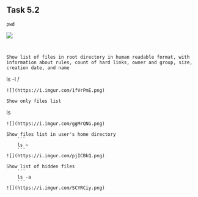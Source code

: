 ## Task 5.2

 
```
pwd
```
![](https://i.imgur.com/0chVjfm.png)

```

 
Show list of files in root directory in human readable format, with information about rules, count of hard links, owner and group, size, creation date, and name
```
ls -l / 
```
![](https://i.imgur.com/1fVrPmE.png)

Show only files list
```
ls
```
![](https://i.imgur.com/ggMrQNG.png)

Show files list in user's home directory
	```
	ls ~
	```
![](https://i.imgur.com/pjICBkQ.png)

Show list of hidden files
	```
	ls -a
	```
![](https://i.imgur.com/SCYRCiy.png)
